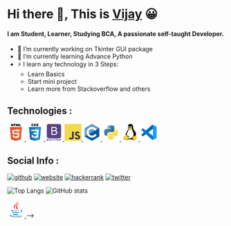 # Hi there 👋, This is [Vijay](https://vijaysai-22.github.io/) 😀
#### I am Student, Learner, Studying BCA, A passionate self-taught Developer.

- 🔭 I’m currently working on Tkinter GUI package
- 🌱 I’m currently learning Advance Python
- ⚡ I learn any technology in 3 Steps:<br>
     - Learn Basics<br>
     - Start mini project<br>
     - Learn more from Stackoverflow and others
## Technologies :
<a href="#"> <img src="https://raw.githubusercontent.com/devicons/devicon/master/icons/html5/html5-original-wordmark.svg" alt="html5" width="40" height="40"/> </a>
<a href="#"> <img src="https://raw.githubusercontent.com/devicons/devicon/master/icons/css3/css3-original-wordmark.svg" alt="css3" width="40" height="40"/> </a>
<a href="#"> <img src="https://raw.githubusercontent.com/devicons/devicon/master/icons/bootstrap/bootstrap-plain-wordmark.svg" alt="bootstrap" width="40" height="40"/> </a>
<a href="#"> <img src="https://raw.githubusercontent.com/devicons/devicon/master/icons/javascript/javascript-original.svg" alt="Js" width="40" height="40"/> </a>
<a href="#"> <img src="https://raw.githubusercontent.com/devicons/devicon/master/icons/c/c-original.svg" alt="c" width="40" height="40"/> </a>
<a href="#"> <img src="https://raw.githubusercontent.com/devicons/devicon/master/icons/python/python-original.svg" alt="python" width="40" height="40"/> </a>
<a href="#"> <img src="https://raw.githubusercontent.com/devicons/devicon/master/icons/linux/linux-original.svg" alt="linux" width="40" height="40"/> </a>
<a href="#"> <img src="https://github.com/vscode-icons/vscode-icons/blob/master/icons/file_type_vscode.svg" alt="Visual Studio code" width="40" height="40"/> </a>

## Social Info :
[<img src='https://cdn.jsdelivr.net/npm/simple-icons@3.0.1/icons/github.svg' alt='github' height='40' bg="white">](https://github.com/vijaySai-22)  [<img src='https://cdn.jsdelivr.net/npm/simple-icons@3.0.1/icons/icloud.svg' alt='website' height='40'>](https://vijaysai-22.github.io/)  [<img src='https://cdn.jsdelivr.net/npm/simple-icons@3.0.1/icons/hackerrank.svg' alt='hackerrank' height='40'>](https://www.hackerrank.com/vijaysaiprasadp1?hr_r=1) [<img src='https://cdn.jsdelivr.net/npm/simple-icons@3.0.1/icons/twitter.svg' alt='twitter' height='40'>](https://twitter.com/vijaySai_22)  

![Top Langs](https://github-readme-stats.vercel.app/api/top-langs/?username=vijaySai-22)
![GitHub stats](https://github-readme-stats.vercel.app/api?username=vijaySai-22&show_icons=true)


<a href="#"> <img src="https://raw.githubusercontent.com/devicons/devicon/master/icons/java/java-original.svg" alt="java" width="40" height="40"/> </a> -->
